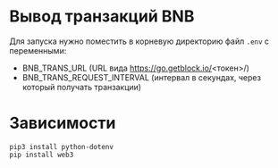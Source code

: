 # Вывод транзакций BNB
 
Для запуска нужно поместить в корневую директорию файл `.env` с переменными:

- BNB_TRANS_URL (URL вида https://go.getblock.io/<токен>/)
- BNB_TRANS_REQUEST_INTERVAL (интервал в секундах, через который получать транзакции)

# Зависимости

```
pip3 install python-dotenv 
pip install web3
```